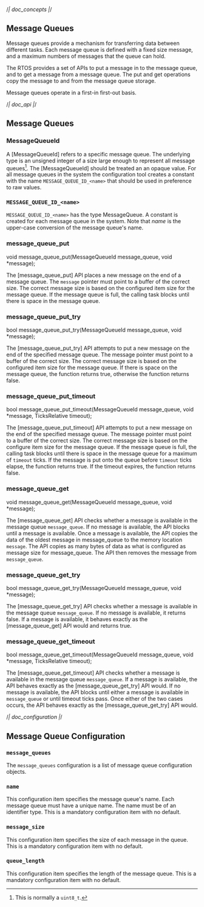 /*| doc_concepts |*/
## Message Queues

Message queues provide a mechanism for transferring data between different tasks.
Each message queue is defined with a fixed size message, and a maximum numbers of messages that the queue can hold.

The RTOS provides a set of APIs to put a message in to the message queue, and to get a message from a message queue.
The put and get operations copy the message to and from the message queue storage.

Message queues operate in a first-in first-out basis.

/*| doc_api |*/
## Message Queues

### <span class="api">MessageQueueId</span>

A [<span class="api">MessageQueueId</span>] refers to a specific message queue.
The underlying type is an unsigned integer of a size large enough to represent all message queues[^MessageQueueId_width].
The [<span class="api">MessageQueueId</span>] should be treated an an opaque value.
For all message queues in the system the configuration tool creates a constant with the name `MESSAGE_QUEUE_ID_<name>` that should be used in preference to raw values.

[^MessageQueueId_width]: This is normally a `uint8_t`.

### `MESSAGE_QUEUE_ID_<name>`

`MESSAGE_QUEUE_ID_<name>` has the type MessageQueue.
A constant is created for each message queue in the system.
Note that *name* is the upper-case conversion of the message queue's name.

### <span class="api">message_queue_put</span>

<div class="codebox">void message_queue_put(MessageQueueId message_queue, void *message);</div>

The [<span class="api">message_queue_put</span>] API places a new message on the end of a message queue.
The `message` pointer must point to a buffer of the correct size.
The correct message size is based on the configured item size for the message queue.
If the message queue is full, the calling task blocks until there is space in the message queue.

### <span class="api">message_queue_put_try</span>

<div class="codebox">bool message_queue_put_try(MessageQueueId message_queue, void *message);</div>

The [<span class="api">message_queue_put_try</span>] API attempts to put a new message on the end of the specified message queue.
The message pointer must point to a buffer of the correct size.
The correct message size is based on the configured item size for the message queue.
If there is space on the message queue, the function returns true, otherwise the function returns false.

### <span class="api">message_queue_put_timeout</span>

<div class="codebox">bool message_queue_put_timeout(MessageQueueId message_queue, void *message, TicksRelative timeout);</div>

The [<span class="api">message_queue_put_timeout</span>] API attempts to put a new message on the end of the specified message queue.
The message pointer must point to a buffer of the correct size.
The correct message size is based on the configure item size for the message queue.
If the message queue is full, the calling task blocks until there is space in the message queue for a maximum of `timeout` ticks.
If the message is put onto the queue before `timeout` ticks elapse, the function returns true.
If the timeout expires, the function returns false.

### <span class="api">message_queue_get</span>

<div class="codebox">void message_queue_get(MessageQueueId message_queue, void *message);</div>

The [<span class="api">message_queue_get</span>] API checks whether a message is available in the message queue `message_queue`.
If no message is available, the API blocks until a message is available.
Once a message is available, the API copies the data of the oldest message in message_queue to the memory location `message`.
The API copies as many bytes of data as what is configured as message size for message_queue.
The API then removes the message from `message_queue`.

### <span class="api">message_queue_get_try</span>

<div class="codebox">bool message_queue_get_try(MessageQueueId message_queue, void *message);</div>

The [<span class="api">message_queue_get_try</span>] API checks whether a message is available in the message queue `message_queue`.
If no message is available, it returns false.
If a message is available, it behaves exactly as the [<span class="api">message_queue_get</span>] API would and returns true.

### <span class="api">message_queue_get_timeout</span>

<div class="codebox">bool message_queue_get_timeout(MessageQueueId message_queue, void *message, TicksRelative timeout);</div>

The [<span class="api">message_queue_get_timeout</span>] API checks whether a message is available in the message queue `message_queue`.
If a message is available, the API behaves exactly as the [<span class="api">message_queue_get_try</span>] API would.
If no message is available, the API blocks until either a message is available in `message_queue` or until timeout ticks pass.
Once either of the two cases occurs, the API behaves exactly as the [<span class="api">message_queue_get_try</span>] API would.

/*| doc_configuration |*/
## Message Queue Configuration

### `message_queues`

The `message_queues` configuration is a list of message queue configuration objects.

### `name`

This configuration item specifies the message queue's name.
Each message queue must have a unique name.
The name must be of an identifier type.
This is a mandatory configuration item with no default.

### `message_size`

This configuration item specifies the size of each message in the queue.
This is a mandatory configuration item with no default.

### `queue_length`

This configuration item specifies the length of the message queue.
This is a mandatory configuration item with no default.
